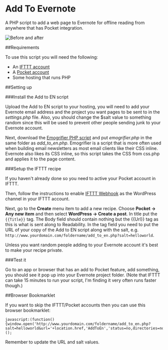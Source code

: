 Add To Evernote
===============

A PHP script to add a web page to Evernote for offline reading from anywhere that has Pocket integration.

![Before and after](http://www.diturner.co.uk/downloads/github.jpg)


##Requirements

To use this script you will need the following:

- An [IFTTT account](http://ifttt.com)
- A [Pocket account](http://getpocket.com)
- Some hosting that runs PHP


##Setting up


###Install the Add to EN script

Upload the Add to EN script to your hosting, you will need to add your Evernote email address and the project you want pages to be sent to in the _settings.php_ file. Also, you should change the $salt value to something random since this will be used to prevent other people sending junk to your Evernote account.

Next, download the [Emogrifier PHP script](http://www.pelagodesign.com/sidecar/emogrifier/) and put _emogrifier.php_ in the same folder as _add_to_en.php_. Emogrifier is a script that is more often used when building email newsletters as most email clients like their CSS inline. Evernote also likes its CSS inline, so this script takes the CSS from css.php and applies it to the page content.

###Setup the IFTTT recipe

If you haven't already done so you need to active your Pocket account in IFTTT. 

Then, follow the instructions to enable [IFTTT Webhook](https://github.com/captn3m0/ifttt-webhook) as the WordPress channel in your IFTTT account.

Next, go to the __Create__ menu item to add a new recipe. Choose __Pocket -> Any new item__ and then select __WordPress -> Create a post__. In title put the ``{{Title}}`` tag. The Body field should contain nothing but the {{Url}} tag as this is what is sent along to Readability. In the tag field you need to put the URL of your copy of the Add to EN script along with the salt, e.g. ``http://www.yourdomain.com/foldername/add_to_en.php?salt=helloworld``.

Unless you want random people adding to your Evernote account it's best to make your recipe private.

###Test it

Go to an app or browser that has an add to Pocket feature, add something, you should see it pop up into your Evernote project folder. (Note that IFTTT can take 15 minutes to run your script, I'm finding it very often runs faster though.)


##Browser Bookmarklet

If you want to skip the IFTTT/Pocket accounts then you can use this browser bookmarklet:

    javascript:(function(){window.open('http://www.yourdomain.com/foldername/add_to_en.php?salt=helloworld&url='+location.href,'AddToEn','status=no,directories=no,location=no,resizable=no,menubar=no,width=50,height=50,toolbar=no');})();

Remember to update the URL and salt values.
